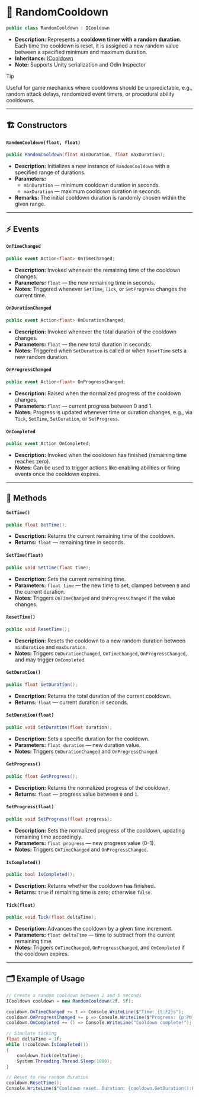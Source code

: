 # 🧩 RandomCooldown

```csharp
public class RandomCooldown : ICooldown
```

- **Description:** Represents a **cooldown timer with a random duration**. Each time
  the cooldown is reset, it is assigned a new random value between a specified minimum and maximum duration.
- **Inheritance:** [ICooldown](ICooldown.md)
- **Note:** Supports Unity serialization and Odin Inspector

> [!TIP]
> Useful for game mechanics where cooldowns should be unpredictable, e.g., random attack delays, randomized event
> timers, or procedural ability cooldowns.

---

## 🏗️ Constructors

#### `RandomCooldown(float, float)`

```csharp
public RandomCooldown(float minDuration, float maxDuration);
```

- **Description:** Initializes a new instance of `RandomCooldown` with a specified range of durations.
- **Parameters:**
    - `minDuration` — minimum cooldown duration in seconds.
    - `maxDuration` — maximum cooldown duration in seconds.
- **Remarks:** The initial cooldown duration is randomly chosen within the given range.

---

## ⚡ Events

#### `OnTimeChanged`

```csharp
public event Action<float> OnTimeChanged;
```

- **Description:** Invoked whenever the remaining time of the cooldown changes.
- **Parameters:** `float` — the new remaining time in seconds.
- **Notes:** Triggered whenever `SetTime`, `Tick`, or `SetProgress` changes the current time.

#### `OnDurationChanged`

```csharp
public event Action<float> OnDurationChanged;
```

- **Description:** Invoked whenever the total duration of the cooldown changes.
- **Parameters:** `float` — the new total duration in seconds.
- **Notes:** Triggered when `SetDuration` is called or when `ResetTime` sets a new random duration.

#### `OnProgressChanged`

```csharp
public event Action<float> OnProgressChanged;
```

- **Description:** Raised when the normalized progress of the cooldown changes.
- **Parameters:** `float` — current progress between 0 and 1.
- **Notes:** Progress is updated whenever time or duration changes, e.g., via `Tick`, `SetTime`, `SetDuration`, or
  `SetProgress`.

#### `OnCompleted`

```csharp
public event Action OnCompleted;
```

- **Description:** Invoked when the cooldown has finished (remaining time reaches zero).
- **Notes:** Can be used to trigger actions like enabling abilities or firing events once the cooldown expires.

---

## 🏹 Methods

#### `GetTime()`

```csharp
public float GetTime();
```

- **Description:** Returns the current remaining time of the cooldown.
- **Returns:** `float` — remaining time in seconds.

#### `SetTime(float)`

```csharp
public void SetTime(float time);
```

- **Description:** Sets the current remaining time.
- **Parameters:** `float time` — the new time to set, clamped between `0` and the current duration.
- **Notes:** Triggers `OnTimeChanged` and `OnProgressChanged` if the value changes.

#### `ResetTime()`

```csharp
public void ResetTime();
```

- **Description:** Resets the cooldown to a new random duration between `minDuration` and `maxDuration`.
- **Notes:** Triggers `OnDurationChanged`, `OnTimeChanged`, `OnProgressChanged`, and may trigger `OnCompleted`.

#### `GetDuration()`

```csharp
public float GetDuration();
```

- **Description:** Returns the total duration of the current cooldown.
- **Returns:** `float` — current duration in seconds.

#### `SetDuration(float)`

```csharp
public void SetDuration(float duration);
```

- **Description:** Sets a specific duration for the cooldown.
- **Parameters:** `float duration` — new duration value.
- **Notes:** Triggers `OnDurationChanged` and `OnProgressChanged`.

#### `GetProgress()`

```csharp
public float GetProgress();
```

- **Description:** Returns the normalized progress of the cooldown.
- **Returns:** `float` — progress value between `0` and `1`.

#### `SetProgress(float)`

```csharp
public void SetProgress(float progress);
```

- **Description:** Sets the normalized progress of the cooldown, updating remaining time accordingly.
- **Parameters:** `float progress` — new progress value (0–1).
- **Notes:** Triggers `OnTimeChanged` and `OnProgressChanged`.

#### `IsCompleted()`

```csharp
public bool IsCompleted();
```

- **Description:** Returns whether the cooldown has finished.
- **Returns:** `true` if remaining time is zero; otherwise `false`.

#### `Tick(float)`

```csharp
public void Tick(float deltaTime);
```

- **Description:** Advances the cooldown by a given time increment.
- **Parameters:** `float deltaTime` — time to subtract from the current remaining time.
- **Notes:** Triggers `OnTimeChanged`, `OnProgressChanged`, and `OnCompleted` if the cooldown expires.

---

## 🗂 Example of Usage

```csharp
// Create a random cooldown between 2 and 5 seconds
ICooldown cooldown = new RandomCooldown(2f, 5f);

cooldown.OnTimeChanged += t => Console.WriteLine($"Time: {t:F2}s");
cooldown.OnProgressChanged += p => Console.WriteLine($"Progress: {p:P0}");
cooldown.OnCompleted += () => Console.WriteLine("Cooldown complete!");

// Simulate ticking
float deltaTime = 1f;
while (!cooldown.IsCompleted())
{
    cooldown.Tick(deltaTime);
    System.Threading.Thread.Sleep(1000);
}

// Reset to new random duration
cooldown.ResetTime();
Console.WriteLine($"Cooldown reset. Duration: {cooldown.GetDuration():F2}s");
```